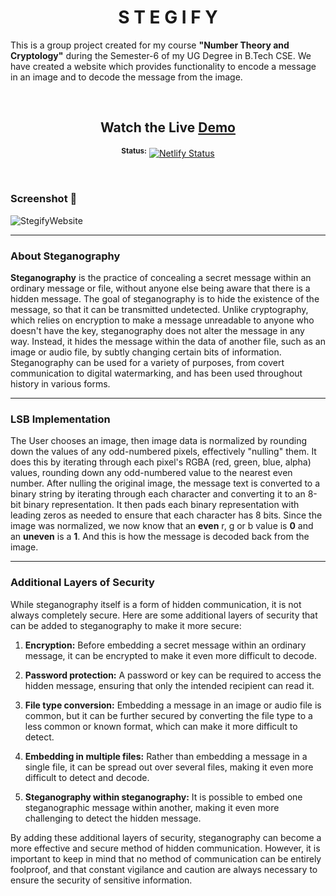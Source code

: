 <div align="center"> 
  <h1>S T E G I F Y</h1>
</div>
  
This is a group project created for my course **"Number Theory and Cryptology"** during the Semester-6 of my UG Degree in B.Tech CSE.
We have created a website which provides functionality to encode a message in an image and to decode the message from the image.

<br>

<div align="center"> 

## Watch the Live [Demo](https://stegify.netlify.app/)  
<sup>**Status:**</sup>  [![Netlify Status](https://api.netlify.com/api/v1/badges/1a237f2f-9601-4cf7-a1f7-baf667d32663/deploy-status)](https://app.netlify.com/sites/stegify/deploys)
</div> 

<br>


### Screenshot 📸
![StegifyWebsite](https://user-images.githubusercontent.com/99413629/224557892-ac0d4e9a-3ee0-4584-baec-2cb3e95015ed.png)
<hr>


### About Steganography 
**Steganography** is the practice of concealing a secret message within an ordinary message or file, without anyone else being aware that there is a hidden message. The goal of steganography is to hide the existence of the message, so that it can be transmitted undetected. Unlike cryptography, which relies on encryption to make a message unreadable to anyone who doesn't have the key, steganography does not alter the message in any way. Instead, it hides the message within the data of another file, such as an image or audio file, by subtly changing certain bits of information. Steganography can be used for a variety of purposes, from covert communication to digital watermarking, and has been used throughout history in various forms.
<hr>


### LSB Implementation 
The User chooses an image, then image data is normalized by rounding down the values of any odd-numbered pixels, effectively "nulling" them. It does this by iterating through each pixel's RGBA (red, green, blue, alpha) values, rounding down any odd-numbered value to the nearest even number.
After nulling the original image, the message text is converted to a binary string by iterating through each character and converting it to an 8-bit binary representation. It then pads each binary representation with leading zeros as needed to ensure that each character has 8 bits.
Since the image was normalized, we now know that an **even** r, g or b value is **0** and an **uneven** is a **1**. And this is how the
 message is decoded back from the image.
<hr>

### Additional Layers of Security
While steganography itself is a form of hidden communication, it is not always completely secure. Here are some additional layers of security that can be added to steganography to make it more secure:

1. **Encryption:** Before embedding a secret message within an ordinary message, it can be encrypted to make it even more difficult to decode.

2. **Password protection:** A password or key can be required to access the hidden message, ensuring that only the intended recipient can read it.

3. **File type conversion:** Embedding a message in an image or audio file is common, but it can be further secured by converting the file type to a less common or known format, which can make it more difficult to detect.

4. **Embedding in multiple files:** Rather than embedding a message in a single file, it can be spread out over several files, making it even more difficult to detect and decode.

5. **Steganography within steganography:** It is possible to embed one steganographic message within another, making it even more challenging to detect the hidden message.

By adding these additional layers of security, steganography can become a more effective and secure method of hidden communication. However, it is important to keep in mind that no method of communication can be entirely foolproof, and that constant vigilance and caution are always necessary to ensure the security of sensitive information.

